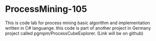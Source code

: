 # ProcessMining-105

This is code lab for process mining basic algorithm and implementation written in C# languange. this code is part of another project in Germany project called pgmpm/ProcessCubeExplorer. (Link will be on github)
